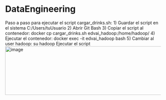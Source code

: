 # DataEngineering

Paso a paso para ejecutar el script cargar_drinks.sh:
	1) Guardar el script en el sistema C:/Users/tuUsuario
	2) Abrir Git Bash
	3) Copiar el script al contenedor: docker cp cargar_drinks.sh edvai_hadoop:/home/hadoop/
	4) Ejecutar el contenedor: docker exec -it edvai_hadoop bash
	5) Cambiar al user hadoop: su hadoop
Ejecutar el script<img width="787" height="158" alt="image" src="https://github.com/user-attachments/assets/8f303f55-93a4-4f14-8e43-166e5edf3a11" />
